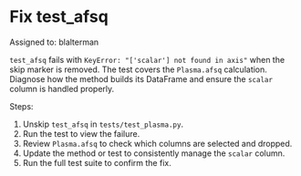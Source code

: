 # Fix test_afsq

Assigned to: blalterman

`test_afsq` fails with `KeyError: "['scalar'] not found in axis"` when the skip marker is removed. The test covers the `Plasma.afsq` calculation. Diagnose how the method builds its DataFrame and ensure the `scalar` column is handled properly.

Steps:
1. Unskip `test_afsq` in `tests/test_plasma.py`.
2. Run the test to view the failure.
3. Review `Plasma.afsq` to check which columns are selected and dropped.
4. Update the method or test to consistently manage the `scalar` column.
5. Run the full test suite to confirm the fix.
